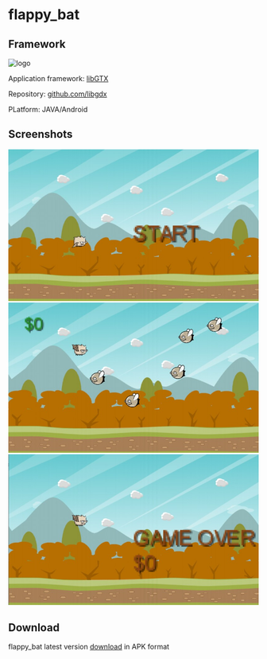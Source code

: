 # flappy_bat

## Framework
![logo](http://libgdx.badlogicgames.com/img/logo.png)

Application framework: [libGTX](http://libgdx.badlogicgames.com/download.html)

Repository: [github.com/libgdx](https://github.com/libgdx/libgdx)

PLatform: JAVA/Android

## Screenshots
![screenshot of conversion](https://github.com/fbasatemur/flappy_bat/blob/master/screenshots/flappy_bat_ss0.jpg)
![screenshot of conversion](https://github.com/fbasatemur/flappy_bat/blob/master/screenshots/flappy_bat_ss1.jpg)
![screenshot of conversion](https://github.com/fbasatemur/flappy_bat/blob/master/screenshots/flappy_bat_ss2.jpg)

## Download
flappy_bat latest version [download](https://github.com/fbasatemur/flappy_bat/releases/tag/v1.2) in APK format